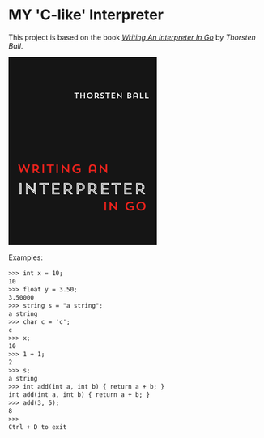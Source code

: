 # MY 'C-like' Interpreter

This project is based on the book [*Writing An Interpreter In Go*](https://interpreterbook.com/) by *Thorsten Ball*.

[![Writing An Interpreter In Go](waiig.png)](https://interpreterbook.com/)

Examples:

```
>>> int x = 10;
10
>>> float y = 3.50;
3.50000
>>> string s = "a string";
a string
>>> char c = 'c';
c
>>> x;
10
>>> 1 + 1;
2
>>> s;
a string
>>> int add(int a, int b) { return a + b; }
int add(int a, int b) { return a + b; }
>>> add(3, 5);
8
>>> 
Ctrl + D to exit
```